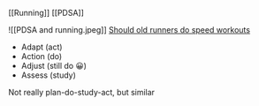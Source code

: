 [[Running]]
[[PDSA]]

![[PDSA and running.jpeg]]
[Should old runners do speed workouts](https://youtu.be/aEf2IeyS2Gw?si=zXnkAD7mwYlv-9GX)

- Adapt (act)
- Action (do)
- Adjust (still do 😀)
- Assess (study)

Not really plan-do-study-act, but similar